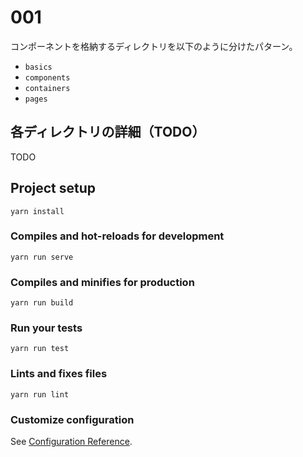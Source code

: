 # 001

コンポーネントを格納するディレクトリを以下のように分けたパターン。

- `basics`
- `components`
- `containers`
- `pages`

## 各ディレクトリの詳細（TODO）

TODO

## Project setup
```
yarn install
```

### Compiles and hot-reloads for development
```
yarn run serve
```

### Compiles and minifies for production
```
yarn run build
```

### Run your tests
```
yarn run test
```

### Lints and fixes files
```
yarn run lint
```

### Customize configuration
See [Configuration Reference](https://cli.vuejs.org/config/).
